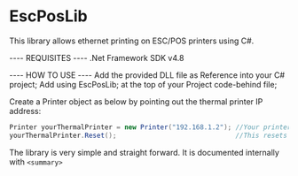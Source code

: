 # EscPosLib
This library allows ethernet printing on ESC/POS printers using C#.

---- REQUISITES ----
.Net Framework SDK v4.8

---- HOW TO USE ----
Add the provided DLL file as Reference into your C# project;
Add using EscPosLib; at the top of your Project code-behind file;

Create a Printer object as below by pointing out the thermal printer IP address:
```cs
Printer yourThermalPrinter = new Printer("192.168.1.2"); //Your printer IP
yourThermalPrinter.Reset();                              //This resets and also initializes the printer
```

The library is very simple and straight forward.
It is documented internally with ```<summary> ```
